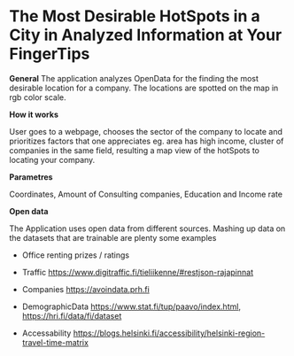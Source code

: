 # The Most Desirable HotSpots in a City in Analyzed Information at Your FingerTips

**General**
The application analyzes OpenData for the finding the most desirable location for a company. The locations are spotted on the map in rgb color scale.


**How it works**

User goes to a webpage, chooses the sector of the company to locate and prioritizes factors that one appreciates eg. area has high income, cluster of companies in the same field, resulting a map view of the hotSpots to locating your company. 


**Parametres**

Coordinates, Amount of Consulting companies, Education and Income rate


**Open data**

The Application uses open data from different sources.
Mashing up data on the datasets that are trainable are plenty
some examples

* Office renting prizes / ratings

* Traffic https://www.digitraffic.fi/tieliikenne/#restjson-rajapinnat 

* Companies https://avoindata.prh.fi

* DemographicData https://www.stat.fi/tup/paavo/index.html, https://hri.fi/data/fi/dataset

* Accessability https://blogs.helsinki.fi/accessibility/helsinki-region-travel-time-matrix
 
 